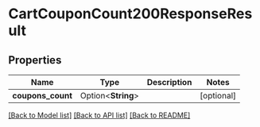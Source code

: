 # CartCouponCount200ResponseResult

## Properties

Name | Type | Description | Notes
------------ | ------------- | ------------- | -------------
**coupons_count** | Option<**String**> |  | [optional]

[[Back to Model list]](../README.md#documentation-for-models) [[Back to API list]](../README.md#documentation-for-api-endpoints) [[Back to README]](../README.md)


